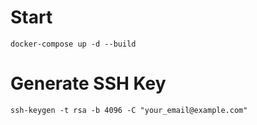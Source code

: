 # Start

`docker-compose up -d --build`

# Generate SSH Key

`ssh-keygen -t rsa -b 4096 -C "your_email@example.com"`
